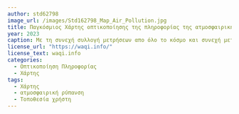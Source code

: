 ```yaml
---
author: std62798
image_url: /images/Std162798_Map_Air_Pollution.jpg
title: Παγκόσμιος Χάρτης οπτικοποίησης της πληροφορίας της ατμοσφαιρικής ρύπανσης
year: 2023
caption: Με τη συνεχή συλλογή μετρήσεων απο όλο το κόσμο και συνεχή μετάδοση της πληροφορίας είναι εύκολο να οπτικοποιηθεί όλη αυτή η πληροφορία πάνω σε ένα χάρτη για την ενημέρωση των χρηστών. Οι χρήστες πλέον μπορούν να πλοηγηθούν και να ενημερωθούν για την κατάσταση του αέρα σε πολλά μέρη του κόσμου με εύκολο τρόπο και άμεσα μιας και η μετάδοση και οπτικοποίηση της πληροφορίας είναι άμεση και συνεχής.
license_url: "https://waqi.info/" 
license_text: waqi.info
categories:
  - Οπτικοποίηση Πληροφορίας
  - Χάρτης
tags:
  - Χάρτης
  - ατμοσφαιρική ρύπανση 
  - Τοποθεσία χρήστη
---
```

